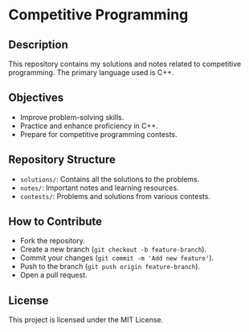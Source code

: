 # Competitive Programming

## Description
This repository contains my solutions and notes related to competitive programming. The primary language used is C++.

## Objectives
- Improve problem-solving skills.
- Practice and enhance proficiency in C++.
- Prepare for competitive programming contests.

## Repository Structure
- `solutions/`: Contains all the solutions to the problems.
- `notes/`: Important notes and learning resources.
- `contests/`: Problems and solutions from various contests.

## How to Contribute
- Fork the repository.
- Create a new branch (`git checkout -b feature-branch`).
- Commit your changes (`git commit -m 'Add new feature'`).
- Push to the branch (`git push origin feature-branch`).
- Open a pull request.

## License
This project is licensed under the MIT License.
